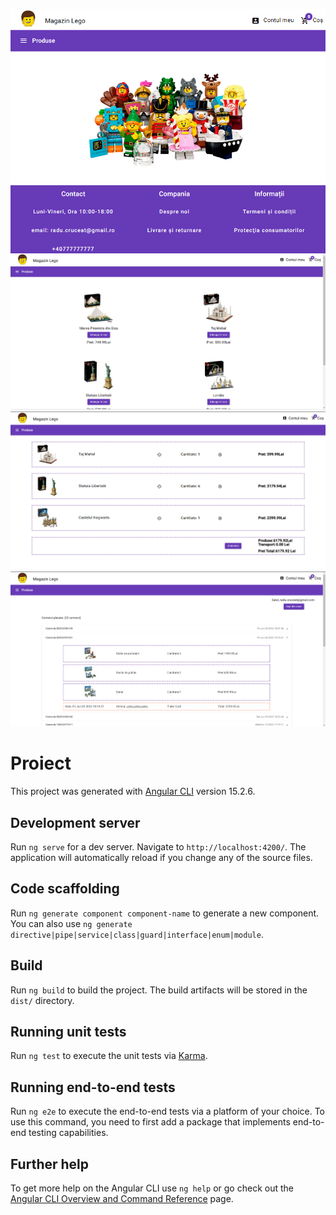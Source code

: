 <img style="display: block;
        margin: 0 auto;justify-content: center; /* Center horizontally */
        align-items: center" src="https://github.com/RaduCruceat/OnlineWebStore/raw/master/src/assets/HomePageScreen.png" alt="Home Page Screen">
<img src="https://github.com/RaduCruceat/OnlineWebStore/raw/master/src/assets/ProductsPageScreen.png" alt="Products Page Screen">
<img src="https://github.com/RaduCruceat/OnlineWebStore/raw/master/src/assets/OrderPageScreen.png" alt="Order Page Screen">
<img src="https://github.com/RaduCruceat/OnlineWebStore/raw/master/src/assets/CompletedOrdersScreen.png" alt="Completed Orders Screen">


# Proiect

This project was generated with [Angular CLI](https://github.com/angular/angular-cli) version 15.2.6.

## Development server

Run `ng serve` for a dev server. Navigate to `http://localhost:4200/`. The application will automatically reload if you change any of the source files.

## Code scaffolding

Run `ng generate component component-name` to generate a new component. You can also use `ng generate directive|pipe|service|class|guard|interface|enum|module`.

## Build

Run `ng build` to build the project. The build artifacts will be stored in the `dist/` directory.

## Running unit tests

Run `ng test` to execute the unit tests via [Karma](https://karma-runner.github.io).

## Running end-to-end tests

Run `ng e2e` to execute the end-to-end tests via a platform of your choice. To use this command, you need to first add a package that implements end-to-end testing capabilities.

## Further help

To get more help on the Angular CLI use `ng help` or go check out the [Angular CLI Overview and Command Reference](https://angular.io/cli) page.
